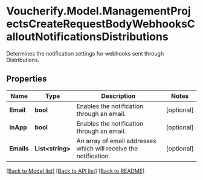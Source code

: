 # Voucherify.Model.ManagementProjectsCreateRequestBodyWebhooksCalloutNotificationsDistributions
Determines the notification settings for webhooks sent through Distributions.

## Properties

Name | Type | Description | Notes
------------ | ------------- | ------------- | -------------
**Email** | **bool** | Enables the notification through an email. | [optional] 
**InApp** | **bool** | Enables the notification through an email. | [optional] 
**Emails** | **List&lt;string&gt;** | An array of email addresses which will receive the notification. | [optional] 

[[Back to Model list]](../../README.md#documentation-for-models) [[Back to API list]](../../README.md#documentation-for-api-endpoints) [[Back to README]](../../README.md)

